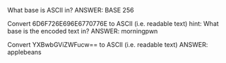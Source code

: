 
What base is ASCII in?
ANSWER: BASE 256

Convert 6D6F726E696E6770776E to ASCII (i.e. readable text)
hint: What base is the encoded text in?
ANSWER: morningpwn

Convert YXBwbGViZWFucw== to ASCII (i.e. readable text)
ANSWER: applebeans